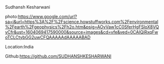 Sudhansh Kesharwani

photo:https://www.google.com/url?sa=i&url=https%3A%2F%2Fscience.howstuffworks.com%2Fenvironmental%2Fearth%2Fgeophysics%2Fh2o.htm&psig=AOvVaw1cC0SferHgFSloX8VQvCfr&ust=1604069417590000&source=images&cd=vfe&ved=0CAIQjRxqFwoTCLCtybGG2uwCFQAAAAAdAAAAABAD

Location:India

Github:https://github.com/SUDHANSHKESHARWANI
